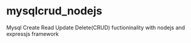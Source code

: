# mysqlcrud_nodejs

Mysql Create Read Update Delete(CRUD) fuctioninality with nodejs and expressjs framework
